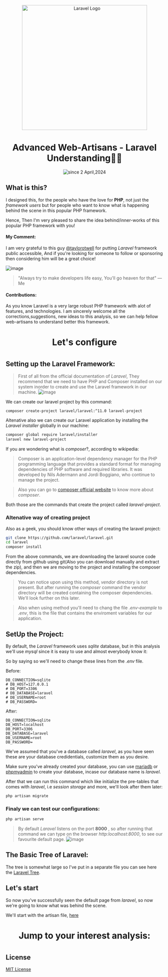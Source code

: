 <div align="center">
  <p align="center"><a href="https://laravel.com" target="_blank"><img src="https://raw.githubusercontent.com/laravel/art/master/logo-lockup/5%20SVG/2%20CMYK/1%20Full%20Color/laravel-logolockup-cmyk-red.svg" width="400" alt="Laravel Logo"></a></p>
  <h1>Advanced Web-Artisans - Laravel Understanding🤵‍♂</h1>

  
  <p>
    <img src="https://komarev.com/ghpvc/?username=isaka-laravel&label=Visitors&color=0e75b6&style=flat" alt="since 2 April,2024" />
  </p>
</div>


## What is this?
I designed this, for the people who have the love for **PHP**, not just the *framework users* but for people who want to know what is happening behind the scene in this popular PHP framework.

Hence, Then I'm very pleased to share the idea behind/inner-works of this popular PHP framework with you!

#### My Comment:
I am very grateful to this guy [@taylorotwell](https://github.com/taylorotwell) for putting *Laravel* framework public accessible, And if you're looking for someone to follow or sponsoring then considering  him will be a great choice!

![image](https://github.com/isaka-james/laravel-analysis/assets/76619967/50ecc113-679f-4b1c-85d9-13a424da4e9e)

> "Always try to make developers life easy, You'll go heaven for that"
— Me


#### Contributions:
As you know Laravel is a very large robust PHP framework with alot of features, and technologies. I am sincerely welcome all the corrections,suggestions, new ideas to this analysis, so we can help fellow web-artisans to understand better this framework.





<h1 align="center" style="margin-top: 40px;margin-bottom:40px;font-weight:700;"> Let's configure </h1>

## Setting up the Laravel Framework:
>First of all from the official documentation of *Laravel*, They recommend that we need to have PHP and Composer installed on our system inorder to create and  use the Laravel framework in our machine.
![image](https://github.com/isaka-james/laravel-analysis/assets/76619967/c18c4a6a-e9fa-46da-ad37-5e726b2ae22f)

We can  create our laravel project by this command:
```bash
composer create-project laravel/laravel:^11.0 laravel-project
```

Altenative also we can create our Laravel application by installing the *Laravel installer* globally in our machine:
```bash
composer global require laravel/installer
laravel new laravel-project
```
If you are wondering what is *composer*?, according to wikipedia:
>Composer is an application-level dependency manager for the PHP programming language that provides a standard format for managing dependencies of PHP software and required libraries. It was developed by Nils Adermann and Jordi Boggiano, who continue to manage the project.

>Also you can go to [composer official website](https://getcomposer.org/doc/00-intro.md) to know more about *composer*.

Both those are the commands that create the project called *laravel-project*.

### Altenative way of creating project
Also as a geek, you should know other ways of creating the laravel project:
```bash
git clone https://github.com/laravel/laravel.git
cd laravel
composer install
```
From the above commands, we are downloading the laravel source code directly from github using git(Also you can download manually and extract the zip), and then we are moving to the project and installing the composer dependencies.
>You can notice upon using this method, *vendor* directory is not present. But after running the *composer* command the vendor directory will be created containing the composer dependencies. We'll look further on this later.

>Also when using method you'll need to chang the file *.env-example* to *.env*, this is the  file that contains the enviroment variables for our application.

##  SetUp the Project:
By default, the *Laravel* framework uses *sqlite* database, but in this analysis we'll use *mysql* since it is easy to use and almost everybody know it:

So by saying so we'll need to change these lines from the *.env* file.

Before:
```.env
DB_CONNECTION=sqlite
# DB_HOST=127.0.0.1
# DB_PORT=3306
# DB_DATABASE=laravel
# DB_USERNAME=root
# DB_PASSWORD=
```
After:
```.env
DB_CONNECTION=sqlite
DB_HOST=localhost
DB_PORT=3306
DB_DATABASE=laravel
DB_USERNAME=root
DB_PASSWORD=
```
We've assumed that you've a database called *laravel*, as you have seen these are your database credidentials, customize them as you desire.

Make sure you've already created your database, you can use [mariadb](https://www.vinchin.com/database-tips/install-mariadb-on-windows-linux-macos.html) or [phpmyadmin](https://docs.phpmyadmin.net/en/latest/setup.html) to create your database, incase our database name is *laravel*.

After that we can run this command which like initialize the pre-tables that comes with *laravel*, i.e *session storage* and more, we'll look after them later:
```bash
php artisan migrate
```

### Finaly we can test our configurations:
```bash
php artisan serve
```
>By default *Laravel* listens on the port **8000** , so after running that command we can type on the browser *http:localhost:8000*, to see our favourite default page.
![image](https://github.com/isaka-james/laravel-analysis/assets/76619967/b3fe35aa-4e09-472c-9ade-b2b229c04f8a)

## The Basic Tree of Laravel:
The tree is somewhat large so I've put in a separate file you can see here the [Laravel Tree](/non-laravel/tree.md).

## Let's start
So now you've successfully seen the default page from *laravel*, so now we're going to know what was behind the scene.

We'll start with the artisan file, [here](artisan.md)


<h1 align="center" style="margin-top: 40px;margin-bottom:40px;font-weight:700;"> Jump to your interest analysis: </h1>



## License
[MIT License](LICENSE)
